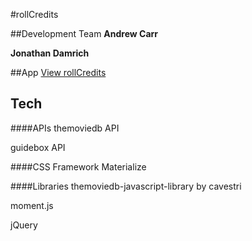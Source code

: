 #rollCredits


##Development Team
**Andrew Carr**

**Jonathan Damrich**

##App
[View rollCredits](http://vast-shore-85583.herokuapp.com/)



## Tech

####APIs
themoviedb API

guidebox API

####CSS Framework
Materialize

####Libraries
themoviedb-javascript-library by cavestri

moment.js

jQuery


